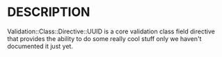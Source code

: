 # DESCRIPTION

Validation::Class::Directive::UUID is a core validation class field directive
that provides the ability to do some really cool stuff only we haven't
documented it just yet.
